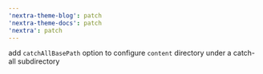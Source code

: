 ```yaml
---
'nextra-theme-blog': patch
'nextra-theme-docs': patch
'nextra': patch
---
```


add `catchAllBasePath` option to configure `content` directory under a catch-all subdirectory
